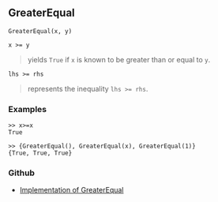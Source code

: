 ## GreaterEqual

```
GreaterEqual(x, y) 

x >= y
```

> yields `True` if `x` is known to be greater than or equal to `y`.

```
lhs >= rhs
```

> represents the inequality `lhs >= rhs`.
 
	
### Examples
 
```
>> x>=x
True

>> {GreaterEqual(), GreaterEqual(x), GreaterEqual(1)}
{True, True, True}
```

### Github

* [Implementation of GreaterEqual](https://github.com/axkr/symja_android_library/blob/master/symja_android_library/matheclipse-core/src/main/java/org/matheclipse/core/builtin/BooleanFunctions.java#L2056) 
